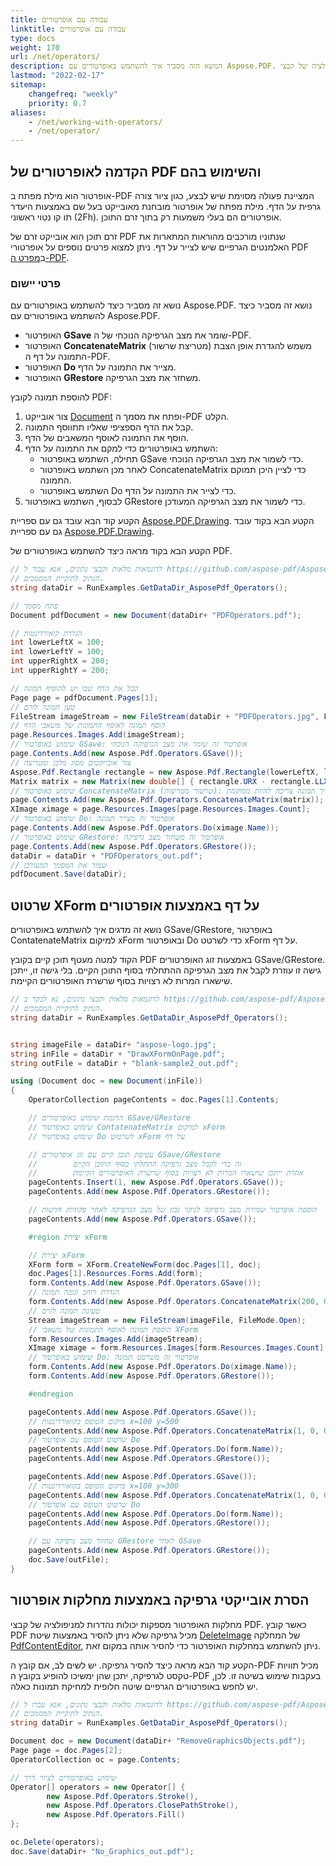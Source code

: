 ```yaml
---
title: עבודה עם אופרטורים
linktitle: עבודה עם אופרטורים
type: docs
weight: 170
url: /net/operators/
description: הנושא הזה מסביר איך להשתמש באופרטורים עם Aspose.PDF. מחלקות האופרטור מספקות יכולות נהדרות למניפולציה של קבצי PDF.
lastmod: "2022-02-17"
sitemap:
    changefreq: "weekly"
    priority: 0.7
aliases:
    - /net/working-with-operators/
    - /net/operator/
---
```

<script type="application/ld+json">
{
    "@context": "https://schema.org",
    "@type": "TechArticle",
    "headline": "עבודה עם אופרטורים",
    "alternativeHeadline": "איך להשתמש באופרטורים של PDF",
    "author": {
        "@type": "Person",
        "name":"Anastasiia Holub",
        "givenName": "Anastasiia",
        "familyName": "Holub",
        "url":"https://www.linkedin.com/in/anastasiia-holub-750430225/"
    },
    "genre": "יצירת מסמך PDF",
    "keywords": "pdf, c#, אופרטורים ב-pdf, השתמש באופרטורים של pdf",
    "wordcount": "302",
    "proficiencyLevel":"מתחיל",
    "publisher": {
        "@type": "Organization",
        "name": "צוות המסמכים של Aspose.PDF",
        "url": "https://products.aspose.com/pdf",
        "logo": "https://www.aspose.cloud/templates/aspose/img/products/pdf/aspose_pdf-for-net.svg",
        "alternateName": "Aspose",
        "sameAs": [
            "https://facebook.com/aspose.pdf/",
            "https://twitter.com/asposepdf",
            "https://www.youtube.com/channel/UCmV9sEg_QWYPi6BJJs7ELOg/featured",
            "https://www.linkedin.com/company/aspose",
            "https://stackoverflow.com/questions/tagged/aspose",
            "https://aspose.quora.com/",
            "https://aspose.github.io/"
        ],
        "contactPoint": [
            {
                "@type": "ContactPoint",
                "telephone": "+1 903 306 1676",
                "contactType": "sales",
                "areaServed": "US",
                "availableLanguage": "en"
            },
            {
                "@type": "ContactPoint",
                "telephone": "+44 141 628 8900",
                "contactType": "sales",
                "areaServed": "GB",
                "availableLanguage": "en"
            },
            {
                "@type": "ContactPoint",
                "telephone": "+61 2 8006 6987",
                "contactType": "sales",
                "areaServed": "AU",
                "availableLanguage": "en"
            }
        ]
    },
    "url": "/net/operators/",
    "mainEntityOfPage": {
        "@type": "WebPage",
        "@id": "/net/operators/"
    },
    "dateModified": "2022-02-04",
    "description": "הנושא הזה מסביר איך להשתמש באופרטורים עם Aspose.PDF. מחלקות האופרטור מספקות יכולות נהדרות למניפולציה של קבצי PDF."
}
</script>
## הקדמה לאופרטורים של PDF והשימוש בהם

אופרטור הוא מילת מפתח ב-PDF המציינת פעולה מסוימת שיש לבצע, כגון ציור צורה גרפית על הדף. מילת מפתח של אופרטור מובחנת מאובייקט בעל שם באמצעות היעדר תו קו נטוי ראשוני (2Fh). אופרטורים הם בעלי משמעות רק בתוך זרם התוכן.

זרם תוכן הוא אובייקט זרם של PDF שנתוניו מורכבים מהוראות המתארות את האלמנטים הגרפיים שיש לצייר על דף. ניתן למצוא פרטים נוספים על אופרטורי PDF ב[מפרט ה-PDF](https://opensource.adobe.com/dc-acrobat-sdk-docs/).

### פרטי יישום

נושא זה מסביר כיצד להשתמש באופרטורים עם Aspose.PDF.
נושא זה מסביר כיצד להשתמש באופרטורים עם Aspose.PDF.

- האופרטור **GSave** שומר את מצב הגרפיקה הנוכחי של ה-PDF.
- האופרטור **ConcatenateMatrix** (מטריצת שרשור) משמש להגדרת אופן הצבת התמונה על דף ה-PDF.
- האופרטור **Do** מצייר את התמונה על הדף.
- האופרטור **GRestore** משחזר את מצב הגרפיקה.

להוספת תמונה לקובץ PDF:

1. צור אובייקט [Document](https://reference.aspose.com/pdf/net/aspose.pdf/document) ופתח את מסמך ה-PDF הקלט.
1. קבל את הדף הספציפי שאליו תתווסף התמונה.
1. הוסף את התמונה לאוסף המשאבים של הדף.
1. השתמש באופרטורים כדי למקם את התמונה על הדף:
   - תחילה, השתמש באופרטור GSave כדי לשמור את מצב הגרפיקה הנוכחי.
   - לאחר מכן השתמש באופרטור ConcatenateMatrix כדי לציין היכן תמוקם התמונה.
   - השתמש באופרטור Do כדי לצייר את התמונה על הדף.
1. לבסוף, השתמש באופרטור GRestore כדי לשמור את מצב הגרפיקה המעודכן.

הקטע קוד הבא עובד גם עם ספריית [Aspose.PDF.Drawing](/pdf/net/drawing/).
הקטע הבא בקוד עובד גם עם ספריית [Aspose.PDF.Drawing](/pdf/net/drawing/).

הקטע הבא בקוד מראה כיצד להשתמש באופרטורים של PDF.

```csharp
// לדוגמאות מלאות וקבצי נתונים, אנא עבור ל https://github.com/aspose-pdf/Aspose.PDF-for-.NET
// הנתיב לתיקיית המסמכים.
string dataDir = RunExamples.GetDataDir_AsposePdf_Operators();

// פתח מסמך
Document pdfDocument = new Document(dataDir+ "PDFOperators.pdf");

// הגדרת קואורדינטות
int lowerLeftX = 100;
int lowerLeftY = 100;
int upperRightX = 200;
int upperRightY = 200;

// קבל את הדף שבו יש להוסיף תמונה
Page page = pdfDocument.Pages[1];
// טען תמונה לזרם
FileStream imageStream = new FileStream(dataDir + "PDFOperators.jpg", FileMode.Open);
// הוסף תמונה לאוסף התמונות של משאבי הדף
page.Resources.Images.Add(imageStream);
// שימוש באופרטור GSave: אופרטור זה שומר את מצב הגרפיקה הנוכחי
page.Contents.Add(new Aspose.Pdf.Operators.GSave());
// צור אובייקטים מסוג מלבן ומטריצה
Aspose.Pdf.Rectangle rectangle = new Aspose.Pdf.Rectangle(lowerLeftX, lowerLeftY, upperRightX, upperRightY);
Matrix matrix = new Matrix(new double[] { rectangle.URX - rectangle.LLX, 0, 0, rectangle.URY - rectangle.LLY, rectangle.LLX, rectangle.LLY });
// שימוש באופרטור ConcatenateMatrix (שרשור מטריצות): מגדיר איך תמונה צריכה להיות ממוקמת
page.Contents.Add(new Aspose.Pdf.Operators.ConcatenateMatrix(matrix));
XImage ximage = page.Resources.Images[page.Resources.Images.Count];
// שימוש באופרטור Do: אופרטור זה מצייר תמונה
page.Contents.Add(new Aspose.Pdf.Operators.Do(ximage.Name));
// שימוש באופרטור GRestore: אופרטור זה משחזר מצב גרפיקה
page.Contents.Add(new Aspose.Pdf.Operators.GRestore());
dataDir = dataDir + "PDFOperators_out.pdf";
// שמור את המסמך המעודכן
pdfDocument.Save(dataDir);
```
## שרטוט XForm על דף באמצעות אופרטורים

נושא זה מדגים איך להשתמש באופרטורים GSave/GRestore, באופרטור ContatenateMatrix למיקום xForm ובאופרטור Do כדי לשרטט xForm על דף.

הקוד למטה מעטף תוכן קיים בקובץ PDF באמצעות זוג האופרטורים GSave/GRestore. גישה זו עוזרת לקבל את מצב הגרפיקה ההתחלתי בסוף התוכן הקיים. בלי גישה זו, ייתכן שישארו המרות לא רצויות בסוף שרשרת האופרטורים הקיימת.

```csharp
// לדוגמאות מלאות וקבצי נתונים, נא לבקר ב https://github.com/aspose-pdf/Aspose.PDF-for-.NET
// הנתיב לתיקיית המסמכים.
string dataDir = RunExamples.GetDataDir_AsposePdf_Operators();


string imageFile = dataDir+ "aspose-logo.jpg";
string inFile = dataDir + "DrawXFormOnPage.pdf";
string outFile = dataDir + "blank-sample2_out.pdf";

using (Document doc = new Document(inFile))
{
    OperatorCollection pageContents = doc.Pages[1].Contents;

    // הדגמת שימוש באופרטורים GSave/GRestore
    // שימוש באופרטור ContatenateMatrix למיקום xForm
    // שימוש באופרטור Do לשרטוט xForm על דף

    // עטיפת תוכן קיים עם זוג אופרטורים GSave/GRestore
    //        זה כדי לקבל מצב גרפיקה התחלתי בסוף התוכן הקיים
    //        אחרת ייתכן שישארו המרות לא רצויות בסוף שרשרת האופרטורים הקיימת
    pageContents.Insert(1, new Aspose.Pdf.Operators.GSave());
    pageContents.Add(new Aspose.Pdf.Operators.GRestore());

    // הוספת אופרטור שמירת מצב גרפיקה לניקוי נכון של מצב הגרפיקה לאחר פקודות חדשות
    pageContents.Add(new Aspose.Pdf.Operators.GSave());

    #region יצירת xForm

    // יצירת xForm
    XForm form = XForm.CreateNewForm(doc.Pages[1], doc);
    doc.Pages[1].Resources.Forms.Add(form);
    form.Contents.Add(new Aspose.Pdf.Operators.GSave());
    // הגדרת רוחב וגובה תמונה
    form.Contents.Add(new Aspose.Pdf.Operators.ConcatenateMatrix(200, 0, 0, 200, 0, 0));
    // טעינת תמונה לזרם
    Stream imageStream = new FileStream(imageFile, FileMode.Open);
    // הוספת תמונה לאוסף התמונות של משאבי XForm
    form.Resources.Images.Add(imageStream);
    XImage ximage = form.Resources.Images[form.Resources.Images.Count];
    // שימוש באופרטור Do: אופרטור זה משרטט תמונה
    form.Contents.Add(new Aspose.Pdf.Operators.Do(ximage.Name));
    form.Contents.Add(new Aspose.Pdf.Operators.GRestore());

    #endregion

    pageContents.Add(new Aspose.Pdf.Operators.GSave());
    // מיקום הטופס בקואורדינטות x=100 y=500
    pageContents.Add(new Aspose.Pdf.Operators.ConcatenateMatrix(1, 0, 0, 1, 100, 500));
    // שרטוט הטופס עם אופרטור Do
    pageContents.Add(new Aspose.Pdf.Operators.Do(form.Name));
    pageContents.Add(new Aspose.Pdf.Operators.GRestore());

    pageContents.Add(new Aspose.Pdf.Operators.GSave());
    // מיקום הטופס בקואורדינטות x=100 y=300
    pageContents.Add(new Aspose.Pdf.Operators.ConcatenateMatrix(1, 0, 0, 1, 100, 300));
    // שרטוט הטופס עם אופרטור Do
    pageContents.Add(new Aspose.Pdf.Operators.Do(form.Name));
    pageContents.Add(new Aspose.Pdf.Operators.GRestore());

    // שחזור מצב גרפיקה עם GRestore לאחר GSave
    pageContents.Add(new Aspose.Pdf.Operators.GRestore());
    doc.Save(outFile);
}
```
## הסרת אובייקטי גרפיקה באמצעות מחלקות אופרטור

מחלקות האופרטור מספקות יכולות נהדרות למניפולציה של קבצי PDF. כאשר קובץ PDF מכיל גרפיקה שלא ניתן להסיר באמצעות שיטת [DeleteImage](https://reference.aspose.com/pdf/net/aspose.pdf.facades/pdfcontenteditor/methods/deleteimage) של המחלקה [PdfContentEditor](https://reference.aspose.com/pdf/net/aspose.pdf.facades/pdfcontenteditor), ניתן להשתמש במחלקות האופרטור כדי להסיר אותה במקום זאת.

הקטע קוד הבא מראה כיצד להסיר גרפיקה. יש לשים לב, אם קובץ ה-PDF מכיל תוויות טקסט לגרפיקה, יתכן שהן ימשיכו להופיע בקובץ ה-PDF בעקבות שימוש בשיטה זו. לכן, יש לחפש באופרטורים הגרפיים שיטה חלופית למחיקת תמונות כאלה.

```csharp
// לדוגמאות מלאות וקבצי נתונים, אנא עברו ל https://github.com/aspose-pdf/Aspose.PDF-for-.NET
// הנתיב לתיקיית המסמכים.
string dataDir = RunExamples.GetDataDir_AsposePdf_Operators();

Document doc = new Document(dataDir+ "RemoveGraphicsObjects.pdf");
Page page = doc.Pages[2];
OperatorCollection oc = page.Contents;

// שימוש באופרטורים לציור דרך
Operator[] operators = new Operator[] {
        new Aspose.Pdf.Operators.Stroke(),
        new Aspose.Pdf.Operators.ClosePathStroke(),
        new Aspose.Pdf.Operators.Fill()
};

oc.Delete(operators);
doc.Save(dataDir+ "No_Graphics_out.pdf");
```

<script type="application/ld+json">
{
    "@context": "http://schema.org",
    "@type": "SoftwareApplication",
    "name": "ספריית Aspose.PDF ל-.NET",
    "image": "https://www.aspose.cloud/templates/aspose/img/products/pdf/aspose_pdf-for-net.svg",
    "url": "https://www.aspose.com/",
    "publisher": {
        "@type": "Organization",
        "name": "Aspose.PDF",
        "url": "https://products.aspose.com/pdf",
        "logo": "https://www.aspose.cloud/templates/aspose/img/products/pdf/aspose_pdf-for-net.svg",
        "alternateName": "Aspose",
        "sameAs": [
            "https://facebook.com/aspose.pdf/",
            "https://twitter.com/asposepdf",
            "https://www.youtube.com/channel/UCmV9sEg_QWYPi6BJJs7ELOg/featured",
            "https://www.linkedin.com/company/aspose",
            "https://stackoverflow.com/questions/tagged/aspose",
            "https://aspose.quora.com/",
            "https://aspose.github.io/"
        ],
        "contactPoint": [
            {
                "@type": "ContactPoint",
                "telephone": "+1 903 306 1676",
                "contactType": "מכירות",
                "areaServed": "ארה\"ב",
                "availableLanguage": "אנגלית"
            },
            {
                "@type": "ContactPoint",
                "telephone": "+44 141 628 8900",
                "contactType": "מכירות",
                "areaServed": "בריטניה",
                "availableLanguage": "אנגלית"
            },
            {
                "@type": "ContactPoint",
                "telephone": "+61 2 8006 6987",
                "contactType": "מכירות",
                "areaServed": "אוסטרליה",
                "availableLanguage": "אנגלית"
            }
        ]
    },
    "offers": {
        "@type": "Offer",
        "price": "1199",
        "priceCurrency": "USD"
    },
    "applicationCategory": "ספריית עיבוד PDF ל-.NET",
    "downloadUrl": "https://www.nuget.org/packages/Aspose.PDF/",
    "operatingSystem": "Windows, MacOS, Linux",
    "screenshot": "https://docs.aspose.com/pdf/net/create-pdf-document/screenshot.png",
    "softwareVersion": "2022.1",
    "aggregateRating": {
        "@type": "AggregateRating",
        "ratingValue": "5",
        "ratingCount": "16"
    }
}
</script>
```

